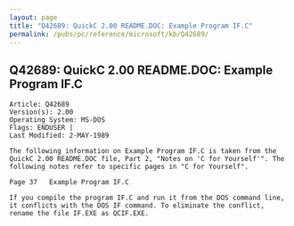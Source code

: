 ```yaml
---
layout: page
title: "Q42689: QuickC 2.00 README.DOC: Example Program IF.C"
permalink: /pubs/pc/reference/microsoft/kb/Q42689/
---
```


## Q42689: QuickC 2.00 README.DOC: Example Program IF.C

	Article: Q42689
	Version(s): 2.00
	Operating System: MS-DOS
	Flags: ENDUSER |
	Last Modified: 2-MAY-1989
	
	The following information on Example Program IF.C is taken from the
	QuickC 2.00 README.DOC file, Part 2, "Notes on 'C for Yourself'". The
	following notes refer to specific pages in "C for Yourself".
	
	Page 37   Example Program IF.C
	
	If you compile the program IF.C and run it from the DOS command line,
	it conflicts with the DOS IF command. To eliminate the conflict,
	rename the file IF.EXE as QCIF.EXE.
